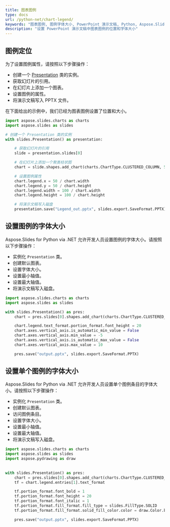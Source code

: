 ```yaml
---
title: 图表图例
type: docs
url: /python-net/chart-legend/
keywords: "图表图例, 图例字体大小, PowerPoint 演示文稿, Python, Aspose.Slides for Python via .NET"
description: "设置 PowerPoint 演示文稿中图表图例的位置和字体大小"
---
```


## **图例定位**
为了设置图例属性，请按照以下步骤操作：

- 创建一个 [Presentation](https://reference.aspose.com/slides/python-net/aspose.slides/presentation/) 类的实例。
- 获取幻灯片的引用。
- 在幻灯片上添加一个图表。
- 设置图例的属性。
- 将演示文稿写入 PPTX 文件。

在下面给出的示例中，我们已经为图表图例设置了位置和大小。

```py
import aspose.slides.charts as charts
import aspose.slides as slides

# 创建一个 Presentation 类的实例
with slides.Presentation() as presentation:

    # 获取幻灯片的引用
    slide = presentation.slides[0]

    # 在幻灯片上添加一个聚类柱状图
    chart = slide.shapes.add_chart(charts.ChartType.CLUSTERED_COLUMN, 50, 50, 500, 500)

    # 设置图例属性
    chart.legend.x = 50 / chart.width
    chart.legend.y = 50 / chart.height
    chart.legend.width = 100 / chart.width
    chart.legend.height = 100 / chart.height

    # 将演示文稿写入磁盘
    presentation.save("Legend_out.pptx", slides.export.SaveFormat.PPTX)
```



## **设置图例的字体大小**
Aspose.Slides for Python via .NET 允许开发人员设置图例的字体大小。请按照以下步骤操作：

- 实例化 `Presentation` 类。
- 创建默认图表。
- 设置字体大小。
- 设置最小轴值。
- 设置最大轴值。
- 将演示文稿写入磁盘。

```py
import aspose.slides.charts as charts
import aspose.slides as slides

with slides.Presentation() as pres:
    chart = pres.slides[0].shapes.add_chart(charts.ChartType.CLUSTERED_COLUMN, 50, 50, 600, 400)

    chart.legend.text_format.portion_format.font_height = 20
    chart.axes.vertical_axis.is_automatic_min_value = False
    chart.axes.vertical_axis.min_value = -5
    chart.axes.vertical_axis.is_automatic_max_value = False
    chart.axes.vertical_axis.max_value = 10

    pres.save("output.pptx", slides.export.SaveFormat.PPTX)
```


## **设置单个图例的字体大小**
Aspose.Slides for Python via .NET 允许开发人员设置单个图例条目的字体大小。请按照以下步骤操作：

- 实例化 `Presentation` 类。
- 创建默认图表。
- 访问图例条目。
- 设置字体大小。
- 设置最小轴值。
- 设置最大轴值。
- 将演示文稿写入磁盘。

```py
import aspose.slides.charts as charts
import aspose.slides as slides
import aspose.pydrawing as draw
 
 
with slides.Presentation() as pres:
    chart = pres.slides[0].shapes.add_chart(charts.ChartType.CLUSTERED_COLUMN, 50, 50, 600, 400)
    tf = chart.legend.entries[1].text_format

    tf.portion_format.font_bold = 1
    tf.portion_format.font_height = 20
    tf.portion_format.font_italic = 1
    tf.portion_format.fill_format.fill_type = slides.FillType.SOLID 
    tf.portion_format.fill_format.solid_fill_color.color = draw.Color.blue

    pres.save("output.pptx", slides.export.SaveFormat.PPTX)
```
